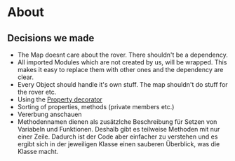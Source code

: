 # About

## Decisions we made

* The Map doesnt care about the rover. There shouldn't be a dependency.
* All imported Modules which are not created by us, will be wrapped. This makes it easy to replace them with other ones and the dependency are clear.
* Every Object should handle it's own stuff. The map shouldn't do stuff for the rover etc.
* Using the [Property decorator]
* Sorting of properties, methods (private members etc.)
* Vererbung anschauen
* Methodennamen dienen als zusätzlche Beschreibung für Setzen von Variabeln und Funktionen. Deshalb gibt es teilweise Methoden mit nur einer Zeile. Dadurch
ist der Code aber einfacher zu verstehen und es ergibt sich in der jeweiligen Klasse einen sauberen Überblick, was die Klasse macht.

[Property decorator]: [https://www.programiz.com/python-programming/property]
